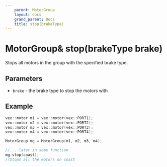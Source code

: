 ```yaml
---
    parent: MotorGroup
    layout: docs
    grand_parent: Docs
    title: stop(brakeType)
---
```

# MotorGroup& stop(brakeType brake)
Stops all motors in the group with the specified brake type.

## Parameters
- `brake` - the brake type to stop the motors with

## Example
```cpp
vex::motor m1 = vex::motor(vex::PORT1);
vex::motor m2 = vex::motor(vex::PORT2);
vex::motor m3 = vex::motor(vex::PORT3);
vex::motor m4 = vex::motor(vex::PORT4);

MotorGroup mg = MotorGroup(m1, m2, m3, m4);

//... later in some function
mg.stop(coast);
//Stops all the motors on coast
```